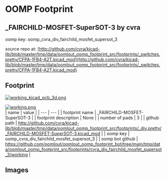 # OOMP Footprint  
## _FAIRCHILD-MOSFET-SuperSOT-3  by cvra  
  
oomp key: oomp_cvra_div_fairchild_mosfet_supersot_3  
  
source repo at: [http://github.com/cvra/kicad-lib/blob/master/tmp/data/oomlout_oomp_footprint_src/footprints/_switches.pretty/CFPA-1FB4-A2T.kicad_mod](http://github.com/cvra/kicad-lib/blob/master/tmp/data/oomlout_oomp_footprint_src/footprints/_switches.pretty/CFPA-1FB4-A2T.kicad_mod)  
## Footprint  
  
[![working_kicad_pcb_3d.png](working_kicad_pcb_3d_600.png)](working_kicad_pcb_3d.png)  
  
[![working.png](working_600.png)](working.png)  
| name | value | 
| --- | --- | 
| footprint name | _FAIRCHILD-MOSFET-SuperSOT-3 | 
| footprint description | None | 
| number of pads | 3 | 
| github path | http://github.com/cvra/kicad-lib/blob/master/tmp/data/oomlout_oomp_footprint_src/footprints/_div.pretty/_FAIRCHILD-MOSFET-SuperSOT-3.kicad_mod | 
| oomp key | oomp_cvra_div_fairchild_mosfet_supersot_3 | 
| oomp bot github | https://github.com/oomlout/oomlout_oomp_footprint_bot/tree/main/tmp/data/oomlout_oomp_footprint_src/footprints/cvra_div_fairchild_mosfet_supersot_3/working | 
## Images  

